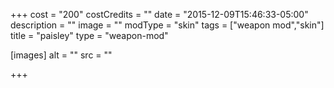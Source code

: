 +++
cost = "200"
costCredits = ""
date = "2015-12-09T15:46:33-05:00"
description = ""
image = ""
modType = "skin"
tags = ["weapon mod","skin"]
title = "paisley"
type = "weapon-mod"

[images]
  alt = ""
  src = ""

+++
